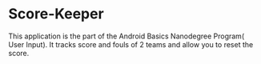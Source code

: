 # Score-Keeper
This application is the part of the Android Basics Nanodegree Program( User Input). It tracks score and fouls of 2 teams and allow you to reset the score.
